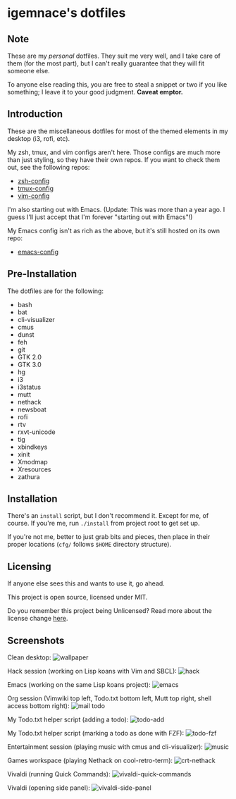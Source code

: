 # igemnace's dotfiles

## Note

These are my *personal* dotfiles. They suit me very well, and I take care of
them (for the most part), but I can't really guarantee that they will fit
someone else.

To anyone else reading this, you are free to steal a snippet or two if you like
something; I leave it to your good judgment. **Caveat emptor.**

## Introduction

These are the miscellaneous dotfiles for most of the themed elements in my
desktop (i3, rofi, etc).

My zsh, tmux, and vim configs aren't here. Those configs are much more than just
styling, so they have their own repos. If you want to check them out, see the
following repos:

- [zsh-config](https://github.com/igemnace/zsh-config)
- [tmux-config](https://github.com/igemnace/tmux-config)
- [vim-config](https://github.com/igemnace/vim-config)

I'm also starting out with Emacs. (Update: This was more than a year ago.  I
guess I'll just accept that I'm forever "starting out with Emacs"!)

My Emacs config isn't as rich as the above, but it's still hosted on its own
repo:

- [emacs-config](https://github.com/igemnace/emacs-config)

## Pre-Installation

The dotfiles are for the following:

- bash
- bat
- cli-visualizer
- cmus
- dunst
- feh
- git
- GTK 2.0
- GTK 3.0
- hg
- i3
- i3status
- mutt
- nethack
- newsboat
- rofi
- rtv
- rxvt-unicode
- tig
- xbindkeys
- xinit
- Xmodmap
- Xresources
- zathura

## Installation

There's an `install` script, but I don't recommend it. Except for me, of course.
If you're me, run `./install` from project root to get set up.

If you're not me, better to just grab bits and pieces, then place in their
proper locations (`cfg/` follows `$HOME` directory structure).

## Licensing

If anyone else sees this and wants to use it, go ahead.

This project is open source, licensed under MIT.

Do you remember this project being Unlicensed? Read more about the license
change [here][license-change].

[license-change]: https://github.com/igemnace/dotfiles/issues/2

## Screenshots

Clean desktop:
![wallpaper](https://user-images.githubusercontent.com/22214206/30312744-63cfe37c-97cd-11e7-8a8c-4951465b8994.png)

Hack session (working on Lisp koans with Vim and SBCL):
![hack](https://user-images.githubusercontent.com/22214206/30312735-6392309a-97cd-11e7-9a79-a93b06223ac2.png)

Emacs (working on the same Lisp koans project):
![emacs](https://user-images.githubusercontent.com/22214206/30312734-63920a48-97cd-11e7-845d-26b498e83ce0.png)

Org session (Vimwiki top left, Todo.txt bottom left, Mutt top right, shell
access bottom right):
![mail todo](https://user-images.githubusercontent.com/22214206/30312738-6394ca58-97cd-11e7-8b19-47e4ec83a775.png)

My Todo.txt helper script (adding a todo):
![todo-add](https://user-images.githubusercontent.com/22214206/30312743-63cb43bc-97cd-11e7-8106-ca5696eefae8.png)

My Todo.txt helper script (marking a todo as done with FZF):
![todo-fzf](https://user-images.githubusercontent.com/22214206/30312742-63ca4520-97cd-11e7-8d1c-e8bbf31ff9a7.png)

Entertainment session (playing music with cmus and cli-visualizer):
![music](https://user-images.githubusercontent.com/22214206/30312739-63a6c7bc-97cd-11e7-9980-03b773a78dbe.png)

Games workspace (playing Nethack on cool-retro-term):
![crt-nethack](https://user-images.githubusercontent.com/22214206/30312736-63929dc8-97cd-11e7-8129-adf3b95e514f.png)

Vivaldi (running Quick Commands):
![vivaldi-quick-commands](https://user-images.githubusercontent.com/22214206/30312741-63c9fdfe-97cd-11e7-9390-86747399c1dc.png)

Vivaldi (opening side panel):
![vivaldi-side-panel](https://user-images.githubusercontent.com/22214206/30312740-63c9bd1c-97cd-11e7-82b1-871a0ad34b95.png)
